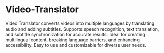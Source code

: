 # Video-Translator
Video Translator converts videos into multiple languages by translating audio and adding subtitles. Supports speech recognition, text translation, and subtitle synchronization for accurate results. Ideal for creating multilingual content, breaking language barriers, and enhancing accessibility. Easy to use and customizable for diverse user needs.
